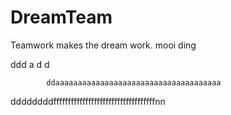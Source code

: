 # DreamTeam
Teamwork makes the dream work.
mooi ding


ddd
a
d
d




            ddaaaaaaaaaaaaaaaaaaaaaaaaaaaaaaaaaaaaa
            
ddddddddfffffffffffffffffffffffffffffffffffnn
